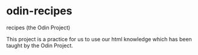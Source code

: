 # odin-recipes
recipes (the Odin Project)

This project is a practice for us to use our html knowledge which has been taught by the Odin Project.
